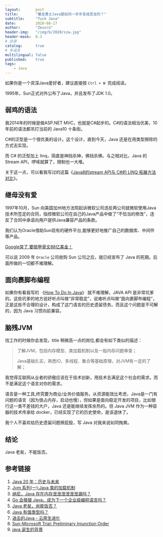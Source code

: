 ```yaml
---
layout:       post
title:        "屠龙勇士Java是如何一步步变成恶龙的？"
subtitle:     "fuck Java"
date:         2020-08-17
author:       "Zeusro"
header-img:   "/img/b/2020/szw.jpg"
header-mask:  0.3
# 目录
catalog:      true
# 多语言
multilingual: false
published:    true
tags:
    - Java
---
```



如果你是一个资深Java爱好者，建议直接按 `Ctrl + W `完成阅读。

1995年，Sun正式对外公布了Java，并且发布了JDK 1.0。

## 弱鸡的语法

我2014年的时候是做ASP.NET MVC，也就是C#起步的。C#的语法相当优美，10年前的语法都吊打当前的 Java10 十条街。

C#的泛型是一个很优美的设计。这个设计，直到今天，Java 还是在用类型擦除的方式去实现。

而 C# 的泛型加上 linq，简直是神挡杀神，佛挡杀佛。与之相对比，Java 的 Stream API，啰嗦就算了，限制也一大堆。

关于这一点，可以看我写过的这篇《[Java8的stream API与 C#的 LINQ 拓展方法对比](http://www.zeusro.com/2018/03/08/linq-vs-stream/)》。

## 继母没有爱

1997年10月，Sun 向美国加州地方法院起诉微软公司违反两公司就微软使用Java技术所签定的合同，指控微软公司在自己的Java产品中做了“不恰当的修改”，违反了合同中承诺向用户提供Java兼容产品的条款。

我们认为Oracle借助Sun现有的硬件平台,能够更好地推广自己的数据库、中间件等产品。

[Google哭了,要赔甲骨文88亿美金！](https://cloud.tencent.com/developer/article/1170732)

可以说 2009 年 `Oracle` 公司收购 Sun 公司之后，就已经宣布了 Java 的死期。后面所做的一切都不难理解。

## 面向裹脚布编程

如果你有看我写的
《[How To Do In Java](http://www.bullshitprogram.com/howtodoinjava/)》
就不难理解，JAVA API 是非常坑爹的。这些坑爹的地方说好听点叫做“非常稳定”，说难听点叫做“面向裹脚布编程”，正是这些不合理的设计，构成了这门语言的历史遗留债务。而且这个问题是不可解的，因为 Java 习惯向前兼容。

## 脑残JVM

找工作的时候你会发现，title 稍微高一点的岗位,都会有如下类似的描述：

> 了解JVM，包括内存模型、类加载机制以及一般内存问题审查；
>
> Java基础扎实，熟悉IO、多线程、集合等基础原理，对JVM有一定的了解；
> 

我觉得互联网从业者的骄傲应该在于技术创新，用技术去满足这个社会的需求。而不是满足这个语言对你的需求。

语言是一种工具,终究要为商业/业务价值服务。从资源能效比考虑，Java是一门有问题的语言（因为很占内存，启动也慢），但如果是面向稳定开发的项目，比如银行这一类不差钱的大户，Java 还是能继续发挥余热的。但 Java JVM 作为一种容器的技术传承给 docker，已经实现了它的历史使命，是该退休了。

我个人不喜欢给历史遗留问题擦屁股，写 Java 对我来说如同掏粪。

## 结论

Java 老矣，不能饭否。

## 参考链接

1. [Java 20 年：历史与未来](https://www.infoq.cn/article/2015/05/java-20-history-future)
1. [Jvm 系列(一):Java 类的加载机制](http://www.ityouknow.com/jvm/2017/08/19/class-loading-principle.html)
1. [纳尼，Java 存在内存泄泄泄泄泄泄漏吗？](http://www.ityouknow.com/java/2019/05/23/memory-leak.html)
2. [Go 会接替 Java，成为下一个企业级编程语言吗？](https://www.infoq.cn/article/QC4yNPx8YeIfaKiE*2DS)
3. [Java 老矣，尚能饭否？](https://www.infoq.cn/article/is-java-out-of-date)
4. [Java 有值类型吗？](http://www.yinwang.org/blog-cn/2016/06/08/java-value-type)
5. [进击的Java - 云原生进化](https://yq.aliyun.com/articles/718894)
6. [Sun-Microsoft Trial: Preliminary Injunction Order](https://www.washingtonpost.com/wp-srv/business/longterm/microsoft/documents/sunruling.htm)
1. [java 诞生的背景](https://blog.csdn.net/coslay/article/details/46675063)

